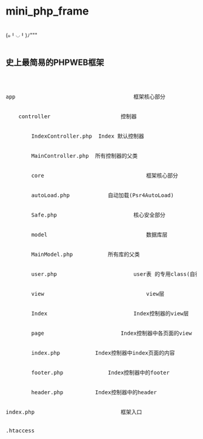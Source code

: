 # mini_php_frame
<br>
(๑╹◡╹)ﾉ"""
<br><br>
<h2>史上最简易的PHPWEB框架</h2>
<br><br>
<pre>
app										框架核心部分
<br>
	controller						控制器
<br>
		IndexController.php  Index 默认控制器
<br>
		MainController.php  所有控制器的父类
<br>
		core								框架核心部分
<br>
		autoLoad.php			自动加载(Psr4AutoLoad)
<br>
		Safe.php						核心安全部分
<br>
		model								数据库层
<br>
		MainModel.php			所有库的父类
<br>
		user.php						user表 的专用class(自行更改)
<br>
		view								view层
<br>
		Index							Index控制器的view层
<br>
		page						Index控制器中各页面的view
<br>
		index.php			Index控制器中index页面的内容
<br>
		footer.php				Index控制器中的footer
<br>
		header.php			Index控制器中的header
<br>
index.php							框架入口
<br>
.htaccess
</pre>